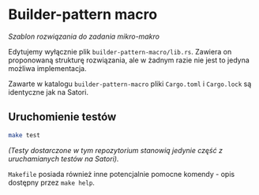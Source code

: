 # Builder-pattern macro
_Szablon rozwiązania do zadania mikro-makro_

Edytujemy wyłącznie plik `builder-pattern-macro/lib.rs`.
Zawiera on proponowaną strukturę rozwiązania, ale w żadnym razie nie jest to jedyna możliwa implementacja.

Zawarte w katalogu `builder-pattern-macro` pliki `Cargo.toml` i `Cargo.lock` są identyczne jak na Satori.

## Uruchomienie testów
```bash
make test
```

_(Testy dostarczone w tym repozytorium stanowią jedynie część z uruchamianych testów na Satori)._

`Makefile` posiada również inne potencjalnie pomocne komendy - opis dostępny przez `make help`.

